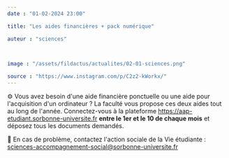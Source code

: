 ```yaml
---
date : "01-02-2024 23:00"

title: "Les aides financières + pack numérique"

auteur : "sciences" 

 

image : "/assets/fildactus/actualites/02-01-sciences.png"

source : "https://www.instagram.com/p/C2z2-kWorkx/"
---
```


⚙ Vous avez besoin d'une aide financière ponctuelle ou une aide pour l'acquisition d'un ordinateur ? La faculté vous propose ces deux aides tout au long de l'année. Connectez-vous à la plateforme https://aap-etudiant.sorbonne-universite.fr __entre le 1er et le 10 de chaque mois__ et déposez tous les documents demandés.

📩 En cas de problème, contactez l'action sociale de la Vie étudiante : sciences-accompagnement-social@sorbonne-universite.fr